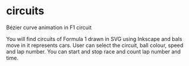 # circuits
Bézier curve animation in F1 circuit 

You will find circuits of Formula 1 drawn in SVG using Inkscape and bals move in it represents cars. 
User can select the circuit, ball colour, speed and lap number.
You can start and stop race and count lap number and time.
